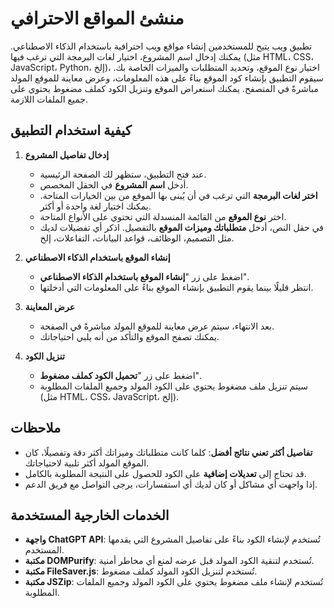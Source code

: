 # منشئ المواقع الاحترافي

تطبيق ويب يتيح للمستخدمين إنشاء مواقع ويب احترافية باستخدام الذكاء الاصطناعي. يمكنك إدخال اسم المشروع، اختيار لغات البرمجة التي ترغب فيها (مثل HTML، CSS، JavaScript، Python، إلخ)، اختيار نوع الموقع، وتحديد المتطلبات والميزات الخاصة بك. سيقوم التطبيق بإنشاء كود الموقع بناءً على هذه المعلومات، وعرض معاينة للموقع المولد مباشرةً في المتصفح. يمكنك استعراض الموقع وتنزيل الكود كملف مضغوط يحتوي على جميع الملفات اللازمة.

## كيفية استخدام التطبيق

1. **إدخال تفاصيل المشروع**
   - عند فتح التطبيق، ستظهر لك الصفحة الرئيسية.
   - أدخل **اسم المشروع** في الحقل المخصص.
   - **اختر لغات البرمجة** التي ترغب في أن يُبنى بها الموقع من بين الخيارات المتاحة. يمكنك اختيار لغة واحدة أو أكثر.
   - اختر **نوع الموقع** من القائمة المنسدلة التي تحتوي على الأنواع المتاحة.
   - في حقل النص، أدخل **متطلباتك وميزات الموقع** بالتفصيل. اذكر أي تفضيلات لديك مثل التصميم، الوظائف، قواعد البيانات، التفاعلات، إلخ.

2. **إنشاء الموقع باستخدام الذكاء الاصطناعي**
   - اضغط على زر "**إنشاء الموقع باستخدام الذكاء الاصطناعي**".
   - انتظر قليلًا بينما يقوم التطبيق بإنشاء الموقع بناءً على المعلومات التي أدخلتها.

3. **عرض المعاينة**
   - بعد الانتهاء، سيتم عرض معاينة للموقع المولد مباشرةً في الصفحة.
   - يمكنك تصفح الموقع والتأكد من أنه يلبي احتياجاتك.

4. **تنزيل الكود**
   - اضغط على زر "**تحميل الكود كملف مضغوط**".
   - سيتم تنزيل ملف مضغوط يحتوي على الكود المولد وجميع الملفات المطلوبة (مثل HTML، CSS، JavaScript، إلخ).

## ملاحظات

- **تفاصيل أكثر تعني نتائج أفضل**: كلما كانت متطلباتك وميزاتك أكثر دقة وتفصيلًا، كان الموقع المولد أكثر تلبية لاحتياجاتك.
- قد تحتاج إلى **تعديلات إضافية** على الكود للحصول على النتيجة المطلوبة بالكامل.
- إذا واجهت أي مشاكل أو كان لديك أي استفسارات، يرجى التواصل مع فريق الدعم.

## الخدمات الخارجية المستخدمة

- **واجهة ChatGPT API**: تُستخدم لإنشاء الكود بناءً على تفاصيل المشروع التي يقدمها المستخدم.
- **مكتبة DOMPurify**: تُستخدم لتنقية الكود المولد قبل عرضه لمنع أي مخاطر أمنية.
- **مكتبة FileSaver.js**: تُستخدم لتنزيل الكود المولد كملف مضغوط.
- **مكتبة JSZip**: تُستخدم لإنشاء ملف مضغوط يحتوي على الكود المولد وجميع الملفات المطلوبة.
